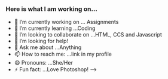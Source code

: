 ### Here is what I am working on...

- 🔭 I’m currently working on ... Assignments
- 🌱 I’m currently learning ...Coding 
- 👯 I’m looking to collaborate on ...HTML, CCS and Javascript
- 🤔 I’m looking for help!
- 💬 Ask me about ...Anything
- 📫 How to reach me: ...link in my profile
- 😄 Pronouns: ...She/Her
- ⚡ Fun fact: ...Love Photoshop!
-->

